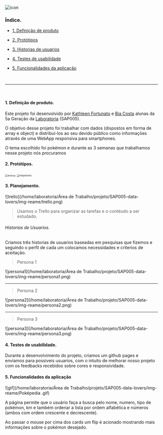 

![icon](https://image.flaticon.com/icons/png/128/1033/1033032.png)

### Índice.

* [1. Definição de produto](#definicao-do-produto)

* [2. Protótipos](#prototipos)
* [3. Historias de usuarios](#historias-de-usuarios)
* [4. Testes de usabilidade](#testes-de-usabilidade)
* [5. Funcionalidades da aplicação](#funcionalidades-da-aplicacao)

&nbsp;

---

&nbsp;

#### 1. Definição de produto.

Este projeto foi desenvolvido por [Kathleen Fortunato](https://github.com/Fortunatok) e [Bia Costa](https://github.com/biacostadev) alunas da 5a Geração da [Laboratoria](https://github.com/Laboratoria) (SAP005).

O objetivo desse projeto foi trabalhar com dados (dispostos em forma de array e object) e distribuí-los ao seu devido público como informações através de uma WebApp responsiva para smartphones. 

O tema escolhido foi pokémon e durante as 3 semanas que trabalhamos nesse projeto nós procuramos 

#### 2. Protótipos.

<img src="/home/laboratoria/Área de Trabalho/projeto/SAP005-data-lovers/img-reame/desktop.jpeg" alt="desktop" style="zoom:50%;" />

<img src="/home/laboratoria/Área de Trabalho/projeto/SAP005-data-lovers/img-reame/responsivo.jpeg" alt="responsivo" style="zoom:55%;" />

#### 3. Planejamento.

![trello](/home/laboratoria/Área de Trabalho/projeto/SAP005-data-lovers/img-reame/trello.png)

> Usamos o Trello para organizar as tarefas e o contéudo a ser estudado.



###### Historias de Usuarios.

Criamos três historias de usuarios baseadas em pesquisas que fizemos e seguindo o perfil de cada um colocamos necessidades e criterios de aceitação.

> Persona 1

![persona1](/home/laboratoria/Área de Trabalho/projeto/SAP005-data-lovers/img-reame/persona1.png)

---

> Persona 2

![persona2](/home/laboratoria/Área de Trabalho/projeto/SAP005-data-lovers/img-reame/persona2.png)

---

> Persona 3

![persona3](/home/laboratoria/Área de Trabalho/projeto/SAP005-data-lovers/img-reame/persona3.png)

#### 4. Testes de usabilidade.

Durante a desenvolvimento do projeto, criamos um github pages e enviamos para possiveis usuarios, com o intuito de melhorar nosso projeto com os feedbacks recebidos sobre cores e responsividade.

#### 5. Funcionalidades da aplicação

![gif](/home/laboratoria/Área de Trabalho/projeto/SAP005-data-lovers/img-reame/Poképedia .gif)

A página permite que o usuário faça a busca pelo nome, numero, tipo de pokémon, km e também ordenar a lista por ordem alfabética e números (ambos com ordem crescente e decrescente).

Ao passar o mouse por cima dos cards um flip é acionado mostrando mais informações sobre o pokémon desejado.
